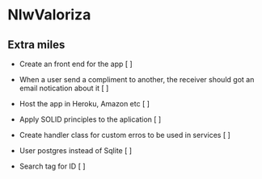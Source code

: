 # NlwValoriza

## Extra miles

- Create an front end for the app [ ]

- When a user send a compliment to another, the receiver should got an email notication about it [ ]

- Host the app in Heroku, Amazon etc [ ]

- Apply SOLID principles to the aplication [ ]

- Create handler class for custom erros to be used in services [ ]

- User postgres instead of Sqlite [ ]

- Search tag for ID [ ]
